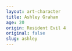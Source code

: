 ```yaml
---
layout: art-character
title: Ashley Graham
age: 20
origin: Resident Evil 4
original: false
slug: ashley
---
```


